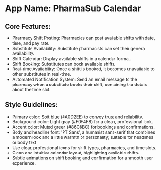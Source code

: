 # **App Name**: PharmaSub Calendar

## Core Features:

- Pharmacy Shift Posting: Pharmacies can post available shifts with date, time, and pay rate.
- Substitute Availability: Substitute pharmacists can set their general availability.
- Shift Calendar: Display available shifts in a calendar format.
- Shift Booking: Substitutes can book available shifts.
- Real-time Availability: Once a shift is booked, it becomes unavailable to other substitutes in real-time.
- Automated Notification System: Send an email message to the pharmacy when a substitute books their shift, containing the details about the time slot.

## Style Guidelines:

- Primary color: Soft blue (#A0D2EB) to convey trust and reliability.
- Background color: Light gray (#F0F4F8) for a clean, professional look.
- Accent color: Muted green (#86C8BC) for bookings and confirmations.
- Body and headline font: 'PT Sans', a humanist sans-serif that combines a modern look and a little warmth or personality; suitable for headlines or body text
- Use clear, professional icons for shift types, pharmacies, and time slots.
- Clean and intuitive calendar layout, highlighting available shifts.
- Subtle animations on shift booking and confirmation for a smooth user experience.
